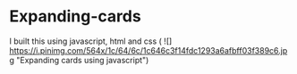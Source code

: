 # Expanding-cards
I built this using javascript, html and css
( ![] https://i.pinimg.com/564x/1c/64/6c/1c646c3f14fdc1293a6afbff03f389c6.jpg "Expanding cards using javascript")

